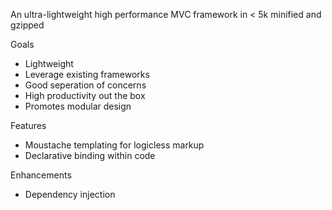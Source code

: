 An ultra-lightweight high performance MVC framework in < 5k minified and gzipped

Goals

- Lightweight
- Leverage existing frameworks 
- Good seperation of concerns
- High productivity out the box 
- Promotes modular design

Features

- Moustache templating for logicless markup
- Declarative binding within code

Enhancements

- Dependency injection

